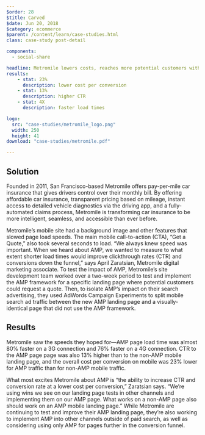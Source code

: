 ```yaml
---
$order: 28
$title: Carved
$date: Jun 20, 2018
$category: ecommerce
$parent: /content/learn/case-studies.html
class: case-study post-detail

components:
  - social-share

headline: Metromile lowers costs, reaches more potential customers with AMP
results:
    - stat: 23%
      description: lower cost per conversion
    - stat: 13% 
      description: higher CTR
    - stat: 4X
      description: faster load times

logo:
  src: "case-studies/metromile_logo.png"
  width: 250
  height: 41
download: "case-studies/metromile.pdf"

---
```



<div class="img-left">
    <amp-img width="523" height="1039" layout="responsive" src="/static/img/case-studies/metromile_1.png"></amp-img>
</div>

## Solution

Founded in 2011, San Francisco-based Metromile offers pay-per-mile car insurance that gives drivers control over their monthly bill. By offering affordable car insurance, transparent pricing based on mileage, instant access to detailed vehicle diagnostics via the driving app, and a fully-automated claims process, Metromile is transforming car insurance to be more intelligent, seamless, and accessible than ever before. 

Metromile’s mobile site had a background image and other features that slowed page load speeds. The main mobile call-to-action (CTA), “Get a Quote,” also took several seconds to load. “We always knew speed was important. When we heard about AMP, we wanted to measure to what extent shorter load times would improve clickthrough rates (CTR) and conversions down the funnel,” says April Zaratsian, Metromile digital marketing associate. To test the impact of AMP,  Metromile’s site development team worked over a two-week period to test and implement the AMP framework for a specific landing page where potential customers could request a quote. Then, to isolate AMP’s impact on their search advertising, they used AdWords Campaign Experiments to split mobile search ad traffic between the new AMP landing page and a visually-identical page that did not use the AMP framework.

<div class="img-right">
    <amp-img width="517" height="1042" layout="responsive" src="/static/img/case-studies/metromile_2.png"></amp-img>
</div>

## Results

Metromile saw the speeds they hoped for—AMP page load time was almost 80% faster on a 3G connection and 76% faster on a 4G connection. CTR to the AMP page page was also 13% higher than to the non-AMP mobile landing page, and the overall cost per conversion on mobile was 23% lower for AMP traffic than for non-AMP mobile traffic. 
 
What most excites Metromile about AMP is “the ability to increase CTR and conversion rate at a lower cost per conversion,” Zaratsian says. “We’re using wins we see on our landing page tests in other channels and implementing them on our AMP page. What works on a non-AMP page also should work on an AMP mobile landing page.” While Metromile are continuing to test and improve their AMP landing page, they’re also working to implement AMP into other channels outside of paid search, as well as considering using only AMP for pages further in the conversion funnel.

